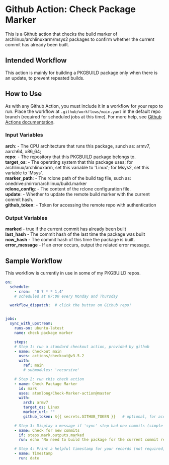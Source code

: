 # Github Action: Check Package Marker

This is a Github action that checks the build marker of archlinux/archlinuxarm/msys2 packages to confirm whether the current commit has already been built.

## Intended Workflow
This action is mainly for building a PKGBUILD package only when there is an update, to prevent repeated builds.

## How to Use

As with any Github Action, you must include it in a workflow for your repo to run. Place the workflow at `.github/workflows/main.yaml` in the default repo branch (required for scheduled jobs at this time). For more help, see [Github Actions documentation](https://docs.github.com/en/actions).

### Input Variables

**arch**:			- The CPU architecture that runs this package, sunch as: armv7, aarch64, x86_64;  
**repo**:           - The repository that this PKGBUILD package belongs to.  
**target_os**: 		- The operating system that this package uses; for archlinux/archlinuxarm, set this variable to 'Linux'; for Msys2, set this variable to 'Msys'.  
**marker_path**:	- The rclone path of the build tag file, such as: onedrive:/mirror/archlinux/build.marker  
**rclone_config**:  - The content of the rclone configuration file.  
**update**:         - Whether to update the remote build marker with the current commit hash.  
**github_token**:	- Token for accessing the remote repo with authentication  

### Output Variables

**marked**          - true if the current commit has already been built  
**last_hash**       - The commit hash of the last time the package was built  
**now_hash**        - The commit hash of this time the package is built.  
**error_message**   - If an error occurs, output the related error message.  

## Sample Workflow
This workflow is currently in use in some of my PKGBUILD repos.

```yaml
on:
  schedule:
    - cron:  '0 7 * * 1,4'
    # scheduled at 07:00 every Monday and Thursday

  workflow_dispatch:  # click the button on Github repo!


jobs:
  sync_with_upstream:
    runs-on: ubuntu-latest
    name: check package marker

    steps:
    # Step 1: run a standard checkout action, provided by github
    - name: Checkout main
      uses: actions/checkout@v3.5.2
      with:
        ref: main
        # submodules: 'recursive'

    # Step 2: run this check action
    - name: Check Package Marker
      id: mark
      uses: atomlong/Check-Marker-action@master
      with:
	    arch: armv7
        target_os: Linux
        marker_url: ""
        github_token: ${{ secrets.GITHUB_TOKEN }}   # optional, for accessing repos that require authentication

    # Step 3: Display a message if 'sync' step had new commits (simple test)
    - name: Check for new commits
      if: steps.mark.outputs.marked
      run: echo "No need to build the package for the current commit reversion."

    # Step 4: Print a helpful timestamp for your records (not required, just nice)
    - name: Timestamp
      run: date
```
